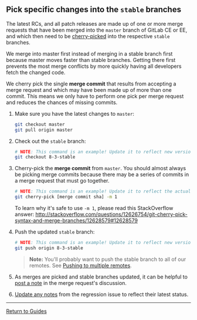 ## Pick specific changes into the `stable` branches

The latest RCs, and all patch releases are made up of one or more merge requests
that have been merged into the `master` branch of GitLab CE or EE, and which
then need to be [cherry-picked] into the respective `stable` branches.

We merge into master first instead of merging in a stable branch first because
master moves faster than stable branches. Getting there first prevents the most
merge conflicts by more quickly having all developers fetch the changed code.

We cherry pick the single **merge commit** that results from accepting a merge
request and which may have been made up of more than one commit. This means we
only have to perform one pick per merge request and reduces the chances of
missing commits.

1. Make sure you have the latest changes to `master`:

    ```sh
    git checkout master
    git pull origin master
    ```

1. Check out the `stable` branch:

    ```sh
    # NOTE: This command is an example! Update it to reflect new version numbers.
    git checkout 8-3-stable
    ```

1. Cherry-pick the **merge commit** from `master`. You should almost always be
   picking merge commits because there may be a series of commits in a merge
   request that must go together.

    ```sh
    # NOTE: This command is an example! Update it to reflect the actual SHA.
    git cherry-pick [merge commit sha] -m 1
    ```
    To learn why it's safe to use `-m 1`, please read this StackOverflow answer:
    http://stackoverflow.com/questions/12626754/git-cherry-pick-syntax-and-merge-branches/12628579#12628579

1. Push the updated `stable` branch:

    ```sh
    # NOTE: This command is an example! Update it to reflect new version numbers.
    git push origin 8-3-stable
    ```

    > **Note:** You'll probably want to push the stable branch to all of our
    remotes. See [Pushing to multiple remotes](push-to-multiple-remotes.md).

1. As merges are picked and stable branches updated, it can be helpful to
   [post a note](pro-tips.md#leave-notes-to-yourself) in the merge request's
   discussion.

1. [Update any notes](pro-tips.md#update-the-regression-issue) from the
   regression issue to reflect their latest status.

[cherry-picked]: pro-tips.md#add-a-git-cherry-pick-alias

---

[Return to Guides](../README.md#guides)
